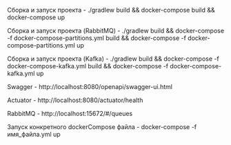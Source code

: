 Сборка и запуск проекта - ./gradlew build && docker-compose build && docker-compose up

Сборка и запуск проекта (RabbitMQ) - ./gradlew build && docker-compose -f docker-compose-partitions.yml build && docker-compose -f docker-compose-partitions.yml up

Сборка и запуск проекта (Kafka) - ./gradlew build && docker-compose -f docker-compose-kafka.yml build && docker-compose -f docker-compose-kafka.yml up

Swagger - http://localhost:8080/openapi/swagger-ui.html

Actuator - http://localhost:8080/actuator/health

RabbitMQ - http://localhost:15672/#/queues

Запуск конкретного dockerCompose файла - docker-compose -f имя_файла.yml up
